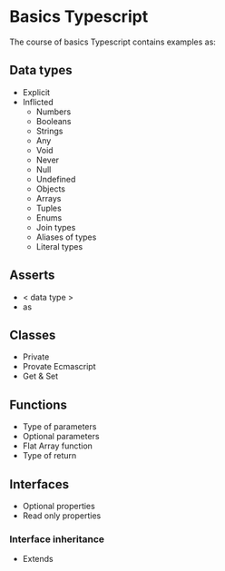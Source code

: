 # Basics Typescript

The course of basics Typescript contains examples as:

## Data types

- Explicit
- Inflicted
    - Numbers
    - Booleans
    - Strings
    - Any
    - Void
    - Never
    - Null
    - Undefined
    - Objects
    - Arrays
    - Tuples
    - Enums
    - Join types
    - Aliases of types
    - Literal types

## Asserts

- < data type >
- as

## Classes

- Private
- Provate Ecmascript
- Get & Set

## Functions

- Type of parameters
- Optional parameters
- Flat Array function
- Type of return

## Interfaces

- Optional properties
- Read only properties

### Interface inheritance

- Extends
